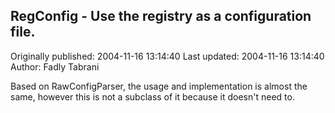 ## RegConfig - Use the registry as a configuration file. 
Originally published: 2004-11-16 13:14:40 
Last updated: 2004-11-16 13:14:40 
Author: Fadly Tabrani 
 
Based on RawConfigParser, the usage and implementation is almost the same, however this is not a subclass of it because it doesn't need to.